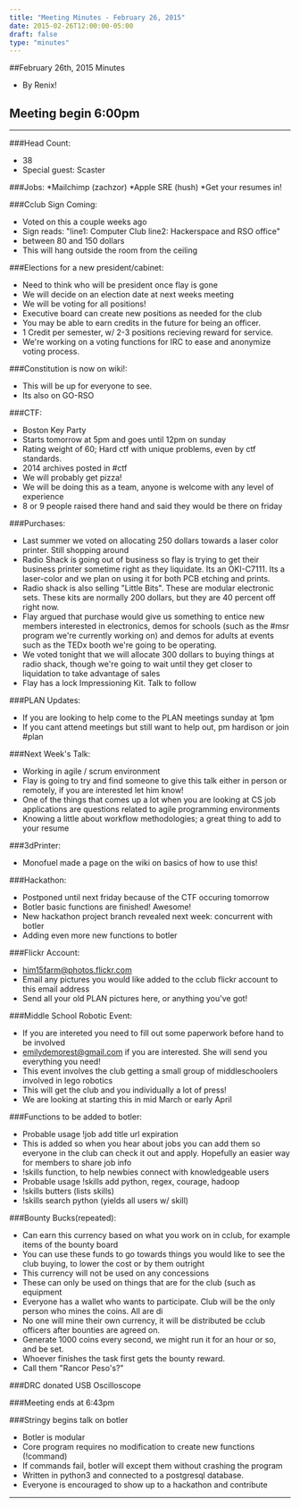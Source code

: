 ```yaml
---
title: "Meeting Minutes - February 26, 2015"
date: 2015-02-26T12:00:00-05:00
draft: false
type: "minutes"
---
```


##February 26th, 2015 Minutes
* By Renix!

## Meeting begin 6:00pm

 - - -

###Head Count:
* 38
* Special guest: Scaster

###Jobs:
*Mailchimp (zachzor)
*Apple SRE (hush)
*Get your resumes in!

###Cclub Sign Coming:
* Voted on this a couple weeks ago
* Sign reads: "line1: Computer Club line2: Hackerspace and RSO office"
* between 80 and 150 dollars
* This will hang outside the room from the ceiling

###Elections for a new president/cabinet:
* Need to think who will be president once flay is gone 
* We will decide on an election date at next weeks meeting
* We will be voting for all positions!
* Executive board can create new positions as needed for the club
* You may be able to earn credits in the future for being an officer.
* 1 Credit per semester, w/ 2-3 positions recieving reward for service.
* We're working on a voting functions for IRC to ease and anonymize voting process.

###Constitution is now on wiki!:
* This will be up for everyone to see.
* Its also on GO-RSO

###CTF:
* Boston Key Party
* Starts tomorrow at 5pm and goes until 12pm on sunday
* Rating weight of 60; Hard ctf with unique problems, even by ctf standards.
* 2014 archives posted in #ctf
* We will probably get pizza!
* We will be doing this as a team, anyone is welcome with any level of experience
* 8 or 9 people raised there hand and said they would be there on friday

###Purchases:
* Last summer we voted on allocating 250 dollars towards a laser color printer. Still shopping around
* Radio Shack is going out of business so flay is trying to get their business printer sometime right as they liquidate. Its an OKI-C7111. Its a laser-color and we plan on using it for both PCB etching and prints.
* Radio shack is also selling "Little Bits". These are modular electronic sets. These kits are normally 200 dollars, but they are 40 percent off right now.
* Flay argued that purchase would give us something to entice new members interested in electronics, demos for schools (such as the #msr program we're currently working on) and demos for adults at events such as the TEDx booth we're going to be operating. 
* We voted tonight that we will allocate 300 dollars to buying things at radio shack, though we're going to wait until they get closer to liquidation to take advantage of sales
* Flay has a lock Impressioning Kit. Talk to follow

###PLAN Updates:
* If you are looking to help come to the PLAN meetings sunday at 1pm
* If you cant attend meetings but still want to help out, pm hardison or join #plan

###Next Week's Talk:
* Working in agile / scrum environment 
* Flay is going to try and find someone to give this talk either in person or remotely, if you are interested let him know!
* One of the things that comes up a lot when you are looking at CS job applications are questions related to agile programming environments
* Knowing a little about workflow methodologies; a great thing to add to your resume

###3dPrinter:
* Monofuel made a page on the wiki on basics of how to use this!

###Hackathon:
* Postponed until next friday because of the CTF occuring tomorrow
* Botler basic functions are finished! Awesome!
* New hackathon project branch revealed next week: concurrent with botler
* Adding even more new functions to botler

###Flickr Account:
* him15farm@photos.flickr.com
* Email any pictures you would like added to the cclub flickr account to this email address
* Send all your old PLAN pictures here, or anything you've got!

###Middle School Robotic Event:
* If you are intereted you need to fill out some paperwork before hand to be involved
* emilydemorest@gmail.com if you are interested. She will send you everything you need!
* This event involves the club getting a small group of middleschoolers involved in lego robotics
* This will get the club and you individually a lot of press!
* We are looking at starting this in mid March or early April

###Functions to be added to botler:
* Probable usage !job add title url expiration
* This is added so when you hear about jobs you can add them so everyone in the club can check it out and apply. Hopefully an easier way for members to share job info
* !skills function, to help newbies connect with knowledgeable users
* Probable usage !skills add python, regex, courage, hadoop
* !skills butters (lists skills)
* !skills search python (yields all users w/ skill)

###Bounty Bucks(repeated):
* Can earn this currency based on what you work on in cclub, for example items of the bounty board
* You can use these funds to go towards things you would like to see the club buying, to lower the cost or by them outright
* This currency will not be used on any concessions
* These can only be used on things that are for the club (such as equipment
* Everyone has a wallet who wants to participate. Club will be the only person who mines the coins. All are di
* No one will mine their own currency, it will be distributed be cclub officers after bounties are agreed on.
* Generate 1000 coins every second, we might run it for an hour or so, and be set.
* Whoever finishes the task first gets the bounty reward.
* Call them "Rancor Peso's?"

###DRC donated 
USB Oscilloscope

###Meeting ends at 6:43pm

###Stringy begins talk on botler
* Botler is modular
* Core program requires no modification to create new functions (!command)
* If commands fail, botler will except them without crashing the program
* Written in python3 and connected to a postgresql database.
* Everyone is encouraged to show up to a hackathon and contribute

- - - 
